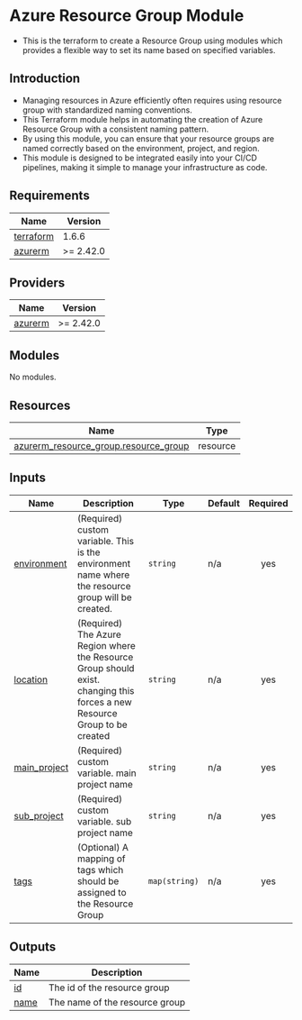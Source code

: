 <!-- BEGIN_TF_DOCS -->
# Azure Resource Group Module
- This is the terraform to create a Resource Group using modules which provides a flexible way to set its name based on specified variables.

## Introduction
- Managing resources in Azure efficiently often requires using resource group with standardized naming conventions.
- This Terraform module helps in automating the creation of Azure Resource Group with a consistent naming pattern.
- By using this module, you can ensure that your resource groups are named correctly based on the environment, project, and region.
- This module is designed to be integrated easily into your CI/CD pipelines, making it simple to manage your infrastructure as code.

## Requirements

| Name | Version |
|------|---------|
| <a name="requirement_terraform"></a> [terraform](#requirement\_terraform) | 1.6.6 |
| <a name="requirement_azurerm"></a> [azurerm](#requirement\_azurerm) | >= 2.42.0 |

## Providers

| Name | Version |
|------|---------|
| <a name="provider_azurerm"></a> [azurerm](#provider\_azurerm) | >= 2.42.0 |

## Modules

No modules.

## Resources

| Name | Type |
|------|------|
| [azurerm_resource_group.resource_group](https://registry.terraform.io/providers/hashicorp/azurerm/latest/docs/resources/resource_group) | resource |

## Inputs

| Name | Description | Type | Default | Required |
|------|-------------|------|---------|:--------:|
| <a name="input_environment"></a> [environment](#input\_environment) | (Required) custom variable. This is the environment name where the resource group will be created. | `string` | n/a | yes |
| <a name="input_location"></a> [location](#input\_location) | (Required) The Azure Region where the Resource Group should exist. changing this forces  a new Resource Group to be created | `string` | n/a | yes |
| <a name="input_main_project"></a> [main\_project](#input\_main\_project) | (Required) custom variable. main project name | `string` | n/a | yes |
| <a name="input_sub_project"></a> [sub\_project](#input\_sub\_project) | (Required) custom variable. sub project name | `string` | n/a | yes |
| <a name="input_tags"></a> [tags](#input\_tags) | (Optional) A mapping of tags which should be assigned to the Resource Group | `map(string)` | n/a | yes |

## Outputs

| Name | Description |
|------|-------------|
| <a name="output_id"></a> [id](#output\_id) | The id of the resource group |
| <a name="output_name"></a> [name](#output\_name) | The name of the resource group |
<!-- END_TF_DOCS -->
